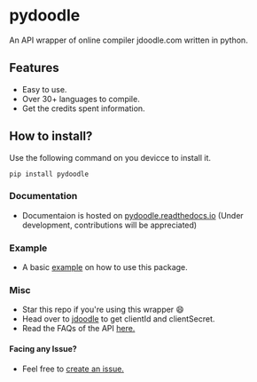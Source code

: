 # pydoodle
An API wrapper of online compiler jdoodle.com written in python.


## Features
 - Easy to use.
 - Over 30+ languages to compile.
 - Get the credits spent information.


## How to install?
Use the following command on you devicce to install it.
```
pip install pydoodle
```

### Documentation
 - Documentaion is hosted on [pydoodle.readthedocs.io](https://pydoodle.readthedocs.io) (Under development, contributions will be appreciated)

### Example
 - A basic [example](examples/example.py) on how to use this package.


### Misc 
 - Star this repo if you're using this wrapper 😄
 - Head over to [jdoodle](https://jdoodle.com/compiler-api) to get clientId and clientSecret.
 - Read the FAQs of the API [here.](https://docs.jdoodle.com/compiler-api/compiler-api)

#### Facing any Issue?
 - Feel free to [create an issue.](https://github.com/Prince2347X/pydoodle/issues/new)
